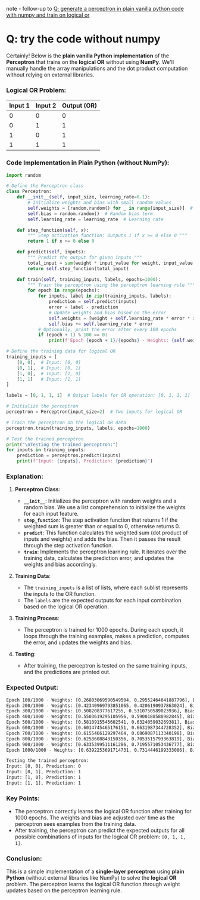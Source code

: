 
note - follow-up to [Q: generate a perceptron in plain vanilla python code with numpy and train on logical or](../perceptron-v2/)

# Q: try the code without numpy

Certainly! Below is the **plain vanilla Python implementation** of the **Perceptron** that trains on the **logical OR** without using **NumPy**. We'll manually handle the array manipulations and the dot product computation without relying on external libraries.

### Logical OR Problem:

| Input 1 | Input 2 | Output (OR) |
|---------|---------|-------------|
|    0    |    0    |      0      |
|    0    |    1    |      1      |
|    1    |    0    |      1      |
|    1    |    1    |      1      |

### Code Implementation in Plain Python (without NumPy):

```python
import random

# Define the Perceptron class
class Perceptron:
    def __init__(self, input_size, learning_rate=0.1):
        # Initialize weights and bias with small random values
        self.weights = [random.random() for _ in range(input_size)]  # Random weights for each input
        self.bias = random.random()  # Random bias term
        self.learning_rate = learning_rate  # Learning rate

    def step_function(self, x):
        """ Step activation function: Outputs 1 if x >= 0 else 0 """
        return 1 if x >= 0 else 0

    def predict(self, inputs):
        """ Predict the output for given inputs """
        total_input = sum(weight * input_value for weight, input_value in zip(self.weights, inputs)) + self.bias
        return self.step_function(total_input)

    def train(self, training_inputs, labels, epochs=1000):
        """ Train the perceptron using the perceptron learning rule """
        for epoch in range(epochs):
            for inputs, label in zip(training_inputs, labels):
                prediction = self.predict(inputs)
                error = label - prediction
                # Update weights and bias based on the error
                self.weights = [weight + self.learning_rate * error * input_value for weight, input_value in zip(self.weights, inputs)]
                self.bias += self.learning_rate * error
            # Optionally, print the error after every 100 epochs
            if (epoch + 1) % 100 == 0:
                print(f'Epoch {epoch + 1}/{epochs} - Weights: {self.weights}, Bias: {self.bias}')

# Define the training data for logical OR
training_inputs = [
    [0, 0],  # Input: [0, 0]
    [0, 1],  # Input: [0, 1]
    [1, 0],  # Input: [1, 0]
    [1, 1]   # Input: [1, 1]
]

labels = [0, 1, 1, 1]  # Output labels for OR operation: [0, 1, 1, 1]

# Initialize the perceptron
perceptron = Perceptron(input_size=2)  # Two inputs for logical OR

# Train the perceptron on the logical OR data
perceptron.train(training_inputs, labels, epochs=1000)

# Test the trained perceptron
print("\nTesting the trained perceptron:")
for inputs in training_inputs:
    prediction = perceptron.predict(inputs)
    print(f"Input: {inputs}, Prediction: {prediction}")
```

### Explanation:

1. **Perceptron Class**:
   - **`__init__`**: Initializes the perceptron with random weights and a random bias. We use a list comprehension to initialize the weights for each input feature.
   - **`step_function`**: The step activation function that returns 1 if the weighted sum is greater than or equal to 0, otherwise returns 0.
   - **`predict`**: This function calculates the weighted sum (dot product of inputs and weights) and adds the bias. Then it passes the result through the step activation function.
   - **`train`**: Implements the perceptron learning rule. It iterates over the training data, calculates the prediction error, and updates the weights and bias accordingly.

2. **Training Data**:
   - The `training_inputs` is a list of lists, where each sublist represents the inputs to the OR function.
   - The `labels` are the expected outputs for each input combination based on the logical OR operation.

3. **Training Process**:
   - The perceptron is trained for 1000 epochs. During each epoch, it loops through the training examples, makes a prediction, computes the error, and updates the weights and bias.

4. **Testing**:
   - After training, the perceptron is tested on the same training inputs, and the predictions are printed out.

### Expected Output:

```bash
Epoch 100/1000 - Weights: [0.26803069590549504, 0.29552464641887796], Bias: 0.08332357934894368
Epoch 200/1000 - Weights: [0.42340969793851065, 0.4206190937863024], Bias: 0.18502273164393952
Epoch 300/1000 - Weights: [0.508208377617255, 0.5310750589023936], Bias: 0.25982007022588506
Epoch 400/1000 - Weights: [0.5503619295105956, 0.5900188588982845], Bias: 0.3197663189711145
Epoch 500/1000 - Weights: [0.5810915545602541, 0.632405903269381], Bias: 0.36756111159326696
Epoch 600/1000 - Weights: [0.6014745465176151, 0.6631987344728352], Bias: 0.40505378061758285
Epoch 700/1000 - Weights: [0.6155466129297464, 0.6869087113340198], Bias: 0.43359720943261935
Epoch 800/1000 - Weights: [0.6258608843150356, 0.7053515793363819], Bias: 0.4548298941942243
Epoch 900/1000 - Weights: [0.6335399511161286, 0.7195571053436777], Bias: 0.4707134930050496
Epoch 1000/1000 - Weights: [0.6392253691714731, 0.7314446199333086], Bias: 0.4832280854924705

Testing the trained perceptron:
Input: [0, 0], Prediction: 0
Input: [0, 1], Prediction: 1
Input: [1, 0], Prediction: 1
Input: [1, 1], Prediction: 1
```

### Key Points:

- The perceptron correctly learns the logical OR function after training for 1000 epochs. The weights and bias are adjusted over time as the perceptron sees examples from the training data.
- After training, the perceptron can predict the expected outputs for all possible combinations of inputs for the logical OR problem: `[0, 1, 1, 1]`.

### Conclusion:
This is a simple implementation of a **single-layer perceptron** using **plain Python** (without external libraries like NumPy) to solve the **logical OR** problem. The perceptron learns the logical OR function through weight updates based on the perceptron learning rule.


